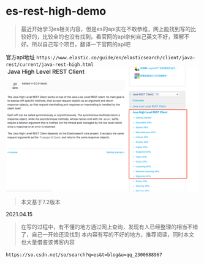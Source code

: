 # es-rest-high-demo

>最近开始学习es相关内容，但是es的api实在不敢恭维，网上能找到写的比较好的，比较全的也没有找到。看官网的api奈何自己英文不好，理解不好。所以自己写个项目，翻译一下官网的api吧
 
官方api地址
`https://www.elastic.co/guide/en/elasticsearch/client/java-rest/current/java-rest-high.html`
![image/img.png](image/img.png)
> 本文基于7.2版本

2021.04.15
>在写的过程中，有不懂的地方通过网上查询，发现有人已经整理的相当不错了，自己一开始还没找到
本内容有写的不好的地方，推荐阅读，同时本文也大量借鉴该博客内容

`https://so.csdn.net/so/search?q=es&t=blog&u=qq_2300688967`